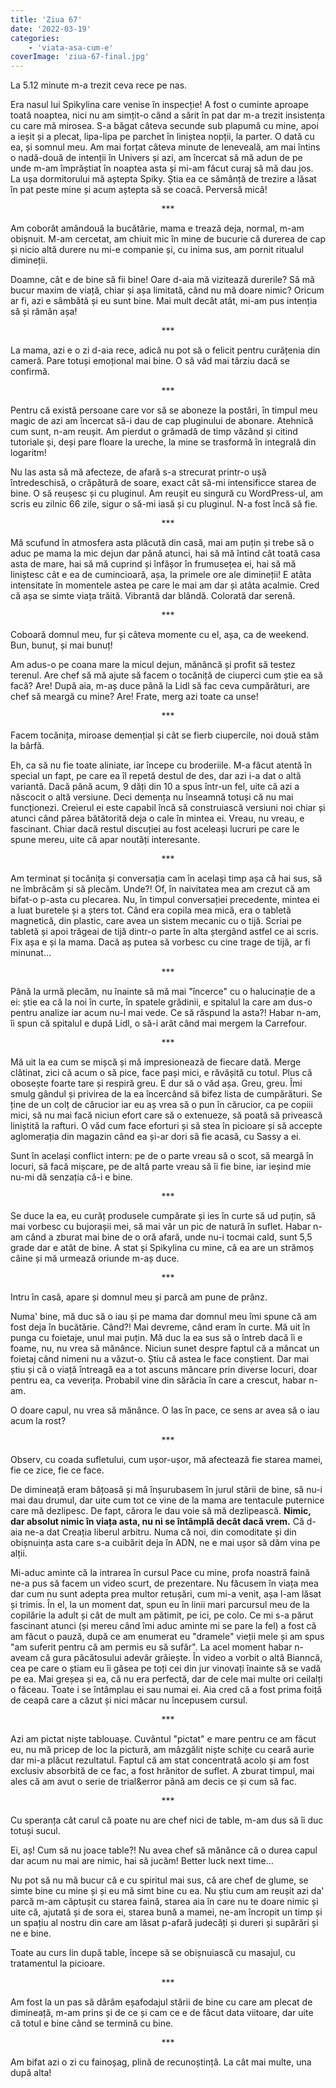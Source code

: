 ```yaml
---
title: 'Ziua 67'
date: '2022-03-19'
categories:
    - 'viata-asa-cum-e'
coverImage: 'ziua-67-final.jpg'
---
```


La 5.12 minute m-a trezit ceva rece pe nas.

Era nasul lui Spikylina care venise în inspecție! A fost o cuminte aproape toată noaptea, nici nu am simțit-o când a sărit în pat dar m-a trezit insistența cu care mă mirosea. S-a băgat câteva secunde sub plapumă cu mine, apoi a ieșit și a plecat, lipa-lipa pe parchet în liniștea nopții, la parter. O dată cu ea, și somnul meu. Am mai forțat câteva minute de leneveală, am mai întins o nadă-două de intenții în Univers și azi, am încercat să mă adun de pe unde m-am împrăștiat în noaptea asta și mi-am făcut curaj să mă dau jos. La ușa dormitorului mă aștepta Spiky. Știa ea ce sămânță de trezire a lăsat în pat peste mine și acum aștepta să se coacă. Perversă mică!

<p style="text-align: center;">***</p>

Am coborât amândouă la bucătărie, mama e trează deja, normal, m-am obișnuit. M-am cercetat, am chiuit mic în mine de bucurie că durerea de cap și nicio altă durere nu mi-e companie și, cu inima sus, am pornit ritualul dimineții.

Doamne, cât e de bine să fii bine! Oare d-aia mă vizitează durerile? Să mă bucur maxim de viață, chiar și așa limitată, când nu mă doare nimic? Oricum ar fi, azi e sâmbătă și eu sunt bine. Mai mult decât atât, mi-am pus intenția să și rămân așa!

<p style="text-align: center;">***</p>

La mama, azi e o zi d-aia rece, adică nu pot să o felicit pentru curățenia din cameră. Pare totuși emoțional mai bine. O să văd mai târziu dacă se confirmă.

<p style="text-align: center;">***</p>

Pentru că există persoane care vor să se aboneze la postări, în timpul meu magic de azi am încercat să-i dau de cap pluginului de abonare. Atehnică cum sunt, n-am reușit. Am pierdut o grămadă de timp văzând și citind tutoriale și, deși pare floare la ureche, la mine se trasformă în integrală din logaritm!

Nu las asta să mă afecteze, de afară s-a strecurat printr-o ușă întredeschisă, o crăpătură de soare, exact cât să-mi intensificce starea de bine. O să reușesc și cu pluginul. Am reușit eu singură cu WordPress-ul, am scris eu zilnic 66 zile, sigur o să-mi iasă și cu pluginul. N-a fost încă să fie.

<p style="text-align: center;">***</p>

Mă scufund în atmosfera asta plăcută din casă, mai am puțin și trebe să o aduc pe mama la mic dejun dar până atunci, hai să mă întind cât toată casa asta de mare, hai să mă cuprind și înfășor în frumusețea ei, hai să mă liniștesc cât e ea de cumincioară, așa, la primele ore ale dimineții! E atâta intensitate în momentele astea pe care le mai am dar și atâta acalmie. Cred că așa se simte viața trăită. Vibrantă dar blândă. Colorată dar serenă.

<p style="text-align: center;">***</p>

Coboară domnul meu, fur și câteva momente cu el, așa, ca de weekend. Bun, bunuț, și mai bunuț!

Am adus-o pe coana mare la micul dejun, mănâncă și profit să testez terenul. Are chef să mă ajute să facem o tocăniță de ciuperci cum știe ea să facă? Are! După aia, m-aș duce până la Lidl să fac ceva cumpărături, are chef să meargă cu mine? Are! Frate, merg azi toate ca unse!

<p style="text-align: center;">***</p>

Facem tocănița, miroase demențial și cât se fierb ciupercile, noi două stăm la bârfă.

Eh, ca să nu fie toate aliniate, iar începe cu broderiile. M-a făcut atentă în special un fapt, pe care ea îl repetă destul de des, dar azi i-a dat o altă variantă. Dacă până acum, 9 dăți din 10 a spus într-un fel, uite că azi a născocit o altă versiune. Deci demența nu înseamnă totuși că nu mai funcționezi. Creierul ei este capabil încă să construiască versiuni noi chiar și atunci când părea bătătorită deja o cale în mintea ei. Vreau, nu vreau, e fascinant. Chiar dacă restul discuției au fost aceleași lucruri pe care le spune mereu, uite că apar noutăți interesante.

<p style="text-align: center;">***</p>

Am terminat și tocănița și conversația cam în același timp așa că hai sus, să ne îmbrăcăm și să plecăm. Unde?! Of, în naivitatea mea am crezut că am bifat-o p-asta cu plecarea. Nu, în timpul conversației precedente, mintea ei a luat buretele și a șters tot. Când era copila mea mică, era o tabletă magnetică, din plastic, care avea un sistem mecanic cu o tijă. Scriai pe tabletă și apoi trăgeai de tijă dintr-o parte în alta ștergând astfel ce ai scris. Fix așa e și la mama. Dacă aș putea să vorbesc cu cine trage de tijă, ar fi minunat…

<p style="text-align: center;">***</p>

Până la urmă plecăm, nu înainte să mă mai "încerce" cu o halucinație de a ei: știe ea că la noi în curte, în spatele grădinii, e spitalul la care am dus-o pentru analize iar acum nu-l mai vede. Ce să răspund la asta?! Habar n-am, îi spun că spitalul e după Lidl, o să-i arăt când mai mergem la Carrefour.

<p style="text-align: center;">***</p>

Mă uit la ea cum se mișcă și mă impresionează de fiecare dată. Merge clătinat, zici că acum o să pice, face pași mici, e răvășită cu totul. Plus că obosește foarte tare și respiră greu. E dur să o văd așa. Greu, greu. Îmi smulg gândul și privirea de la ea încercând să bifez lista de cumpărături. Se ține de un colț de cărucior iar eu aș vrea să o pun în cărucior, ca pe copiii mici, să nu mai facă niciun efort care să o extenueze, să poată să privească liniștită la rafturi. O văd cum face eforturi și să stea în picioare și să accepte aglomerația din magazin când ea și-ar dori să fie acasă, cu Sassy a ei.

Sunt în același conflict intern: pe de o parte vreau să o scot, să meargă în locuri, să facă mișcare, pe de altă parte vreau să îi fie bine, iar ieșind mie nu-mi dă senzația că-i e bine.

<p style="text-align: center;">***</p>

Se duce la ea, eu curăț produsele cumpărate și ies în curte să ud puțin, să mai vorbesc cu bujorașii mei, să mai vâr un pic de natură în suflet. Habar n-am când a zburat mai bine de o oră afară, unde nu-i tocmai cald, sunt 5,5 grade dar e atât de bine. A stat și Spikylina cu mine, că ea are un strămoș câine și mă urmează oriunde m-aș duce.

<p style="text-align: center;">***</p>

Intru în casă, apare și domnul meu și parcă am pune de prânz.

Numa' bine, mă duc să o iau și pe mama dar domnul meu îmi spune că am fost deja în bucătărie. Când?! Mai devreme, când eram în curte. Mă uit în punga cu foietaje, unul mai puțin. Mă duc la ea sus să o întreb dacă îi e foame, nu, nu vrea să mănânce. Niciun sunet despre faptul că a mâncat un foietaj când nimeni nu a văzut-o. Știu că astea le face conștient. Dar mai știu și că o viață întreagă ea a tot ascuns mâncare prin diverse locuri, doar pentru ea, ca veverița. Probabil vine din sărăcia în care a crescut, habar n-am.

O doare capul, nu vrea să mănânce. O las în pace, ce sens ar avea să o iau acum la rost?

<p style="text-align: center;">***</p>

Observ, cu coada sufletului, cum ușor-ușor, mă afectează fie starea mamei, fie ce zice, fie ce face.

De dimineață eram bățoasă și mă înșurubasem în jurul stării de bine, să nu-i mai dau drumul, dar uite cum tot ce vine de la mama are tentacule puternice care mă dezlipesc. De fapt, cărora le dau voie să mă dezlipească. **Nimic, dar absolut nimic în viața asta, nu ni se întâmplă decât dacă vrem.** Că d-aia ne-a dat Creația liberul arbitru. Numa că noi, din comoditate și din obișnuința asta care s-a cuibărit deja în ADN, ne e mai ușor să dăm vina pe alții.

Mi-aduc aminte că la intrarea în cursul Pace cu mine, profa noastră faină ne-a pus să facem un video scurt, de prezentare. Nu făcusem în viața mea dar cum nu sunt adepta prea multor retușări, cum mi-a venit, așa l-am lăsat și trimis. În el, la un moment dat, spun eu în linii mari parcursul meu de la copilărie la adult și cât de mult am pătimit, pe ici, pe colo. Ce mi s-a părut fascinant atunci (și mereu când îmi aduc aminte mi se pare la fel) a fost că am făcut o pauză, după ce am enumerat eu "dramele" vieții mele și am spus "am suferit pentru că am permis eu să sufăr". La acel moment habar n-aveam că gura păcătosului adevăr grăiește. În video a vorbit o altă Bianncă, cea pe care o știam eu îi găsea pe toți cei din jur vinovați înainte să se vadă pe ea. Mai greșea și ea, că nu era perfectă, dar de cele mai multe ori ceilalți o făceau. Toate i se întâmplau ei sau numai ei. Aia cred că a fost prima foiță de ceapă care a căzut și nici măcar nu începusem cursul.

<p style="text-align: center;">***</p>

Azi am pictat niște tablouașe. Cuvântul "pictat" e mare pentru ce am făcut eu, nu mă pricep de loc la pictură, am mâzgălit niște schițe cu ceară aurie dar mi-a plăcut rezultatul. Faptul că am stat concentrată acolo și am fost exclusiv absorbită de ce fac, a fost hrănitor de suflet. A zburat timpul, mai ales că am avut o serie de trial&error până am decis ce și cum să fac.

<p style="text-align: center;">***</p>

Cu speranța cât carul că poate nu are chef nici de table, m-am dus să îi duc totuși sucul.

Ei, aș! Cum să nu joace table?! Nu avea chef să mănânce că o durea capul dar acum nu mai are nimic, hai să jucăm! Better luck next time…

Nu pot să nu mă bucur că e cu spiritul mai sus, că are chef de glume, se simte bine cu mine și și eu mă simt bine cu ea. Nu știu cum am reușit azi da' parcă m-am căptușit cu starea faină, starea aia în care nu te doare nimic și uite că, ajutată și de sora ei, starea bună a mamei, ne-am încropit un timp și un spațiu al nostru din care am lăsat p-afară judecăți și dureri și supărări și ne e bine.

Toate au curs lin după table, începe să se obișnuiască cu masajul, cu tratamentul la picioare.

<p style="text-align: center;">***</p>

Am fost la un pas să dărâm eșafodajul stării de bine cu care am plecat de dimineață, m-am prins și de ce și cam ce e de făcut data viitoare, dar uite că totul e bine când se termină cu bine.

<p style="text-align: center;">***</p>

Am bifat azi o zi cu fainoșag, plină de recunoștință. La cât mai multe, una după alta!

